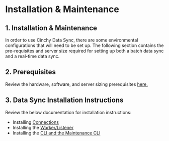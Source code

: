 # Installation & Maintenance

## 1. **Installation & Maintenance**

In order to use Cinchy Data Sync, there are some environmental configurations that will need to be set up. The following section contains the pre-requisites and server size required for setting up both a batch data sync and a real-time data sync.&#x20;

## **2. Prerequisites**

Review the hardware, software, and server sizing prerequisites [here.](broken-reference)

## 3. Data Sync Installation Instructions

Review the below documentation for installation instructions:

* Installing [Connections](broken-reference)
* Installing the [Worker/Listener](broken-reference)
* Installing the [CLI and the Maintenance CLI](broken-reference)
